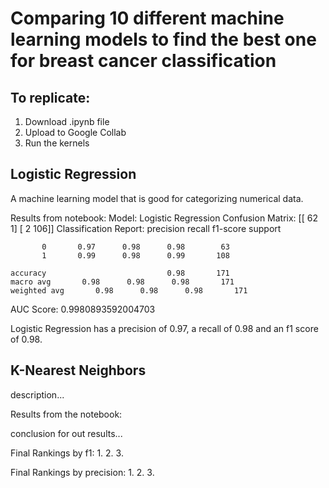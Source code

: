 # Comparing 10 different machine learning models to find the best one for breast cancer classification

## To replicate:
1. Download .ipynb file
2. Upload to Google Collab
3. Run the kernels

## Logistic Regression

A machine learning model that is good for categorizing numerical data. 

Results from notebook:
Model: Logistic Regression
Confusion Matrix:
[[ 62   1]
 [  2 106]]
Classification Report:
              precision    recall  f1-score   support

           0       0.97      0.98      0.98        63
           1       0.99      0.98      0.99       108

    accuracy                           0.98       171
    macro avg       0.98      0.98      0.98       171
    weighted avg       0.98      0.98      0.98       171

AUC Score: 0.9980893592004703

Logistic Regression has a precision of 0.97, a recall of 0.98 and an f1 score of 0.98.

## K-Nearest Neighbors

description...

Results from the notebook:

conclusion for out results...


Final Rankings by f1:
1. 
2. 
3. 

Final Rankings by precision:
1. 
2.
3. 

